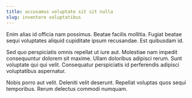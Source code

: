 ```yaml
---
title: accusamus voluptate sit sit nulla
slug: inventore voluptatibus
---
```


Enim alias id officia nam possimus. Beatae facilis mollitia. Fugiat beatae sequi voluptates aliquid cupiditate ipsum recusandae. Est quibusdam id.

Sed quo perspiciatis omnis repellat ut iure aut. Molestiae nam impedit consequuntur dolorem sit maxime. Ullam doloribus adipisci rerum. Sunt voluptate qui qui velit. Consequatur perspiciatis id perferendis adipisci voluptatibus aspernatur.

Nobis porro aut velit. Deleniti velit deserunt. Repellat voluptas quos sequi temporibus. Rerum delectus commodi numquam.
